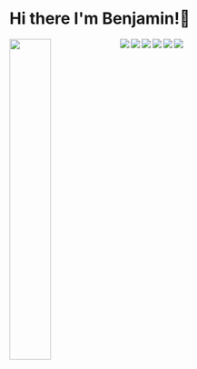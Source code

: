 # Hi there I'm Benjamin!👋

<img align="left" width="38%" src="https://github-readme-stats.vercel.app/api/top-langs/?username=BenjaminKoshyBiju&hide=css,html,less,hack,handlebars,SCSS&layout=compact" />


<img align="left"  src="https://img.shields.io/badge/django-%23092E20.svg?style=for-the-badge&logo=django&logoColor=white"/>
<img align="left"  src="https://img.shields.io/badge/node.js-6DA55F?style=for-the-badge&logo=node.js&logoColor=white"/>
<img align="left"  src="https://img.shields.io/badge/AWS-%23FF9900.svg?style=for-the-badge&logo=amazon-aws&logoColor=white"/>
<img align="left"  src="https://img.shields.io/badge/typescript-%23007ACC.svg?style=for-the-badge&logo=typescript&logoColor=white"/>
<img align="left"  src="https://img.shields.io/badge/MongoDB-%234ea94b.svg?style=for-the-badge&logo=mongodb&logoColor=white"/>
<img   src="https://img.shields.io/badge/javascript-%23323330.svg?style=for-the-badge&logo=javascript&logoColor=%23F7DF1E"/>



